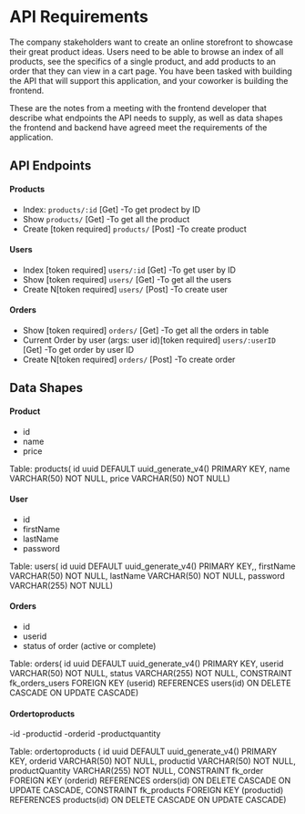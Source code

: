 # API Requirements
The company stakeholders want to create an online storefront to showcase their great product ideas. Users need to be able to browse an index of all products, see the specifics of a single product, and add products to an order that they can view in a cart page. You have been tasked with building the API that will support this application, and your coworker is building the frontend.

These are the notes from a meeting with the frontend developer that describe what endpoints the API needs to supply, as well as data shapes the frontend and backend have agreed meet the requirements of the application. 

## API Endpoints
#### Products
- Index: `products/:id` [Get] -To get prodect by ID
- Show `products/` [Get] -To get all the product
- Create [token required] `products/` [Post] -To create product

#### Users
- Index [token required] `users/:id` [Get] -To get user by ID
- Show [token required] `users/` [Get] -To get all the users
- Create N[token required] `users/` [Post] -To create user

#### Orders
- Show [token required] `orders/` [Get] -To get all the orders in table
- Current Order by user (args: user id)[token required]  `users/:userID` [Get] -To get order by user ID
- Create N[token required] `orders/` [Post] -To create order


## Data Shapes
#### Product
-  id
- name
- price

Table: products( 
  id uuid DEFAULT uuid_generate_v4() PRIMARY KEY,
  name VARCHAR(50) NOT NULL,
  price VARCHAR(50) NOT NULL)

#### User
- id
- firstName
- lastName
- password

Table: users( 
  id uuid DEFAULT uuid_generate_v4() PRIMARY KEY,,
  firstName VARCHAR(50) NOT NULL,
  lastName VARCHAR(50) NOT NULL,
  password VARCHAR(255) NOT NULL)

#### Orders
- id
- userid
- status of order (active or complete)

Table: orders(
id uuid DEFAULT uuid_generate_v4() PRIMARY KEY,
  userid VARCHAR(50) NOT NULL,
  status VARCHAR(255) NOT NULL,
      CONSTRAINT fk_orders_users
        FOREIGN KEY (userid)
            REFERENCES users(id)
            ON DELETE CASCADE
            ON UPDATE CASCADE)

#### Ordertoproducts
-id
-productid
-orderid
-productquantity

Table: ordertoproducts (
id uuid DEFAULT uuid_generate_v4() PRIMARY KEY,
  orderid VARCHAR(50) NOT NULL,
  productid VARCHAR(50) NOT NULL,
  productQuantity VARCHAR(255) NOT NULL,
    CONSTRAINT fk_order
        FOREIGN KEY (orderid)
            REFERENCES orders(id)
            ON DELETE CASCADE
            ON UPDATE CASCADE,
    CONSTRAINT fk_products
        FOREIGN KEY (productid)
            REFERENCES products(id)
            ON DELETE CASCADE
            ON  UPDATE CASCADE)
